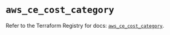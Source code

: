 # `aws_ce_cost_category`

Refer to the Terraform Registry for docs: [`aws_ce_cost_category`](https://registry.terraform.io/providers/hashicorp/aws/5.90.0/docs/resources/ce_cost_category).
